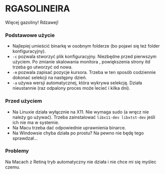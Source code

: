 # RGASOLINEIRA

Więcej gazoliny! Rdzawej!

### Podstawowe użycie
- Najlepiej umieścić binarkę w osobnym folderze (bo pojawi się też folder konfiguracyjny).
- `-c` pozwala stworzyć plik konfiguracyjny. Niezbędne przed pierwszym użyciem. Po zmianie skalowania monitora , powiększenia strony itd trzeba go utworzyć od nowa.
- `-m` pozwala zapisać pozycje kursora. Trzeba w ten sposób codziennie dokonać selekcji na następny dzień.
- `-a` używa wersji automatycznej, która wykrywa selekcję. Działa nieustannie (raz odpalony proces może lecieć i kilka dni).

### Przed użyciem
- Na Linuxie działa wyłącznie na X11. Nie wymaga sudo (a wręcz nie należy go używać). Trzeba zainstalować `libx11-dev libxtst-dev` jeśli ich nie ma w systemie.
- Na Macu trzeba dać odpowiednie uprawnienia binarce.
- Na Windowsie chyba działa po prostu? Na pewno nie będę tego sprawdzał…

### Problemy
Na Macach z Retiną tryb automatyczny nie działa i nie chce mi się myślec czemu.
